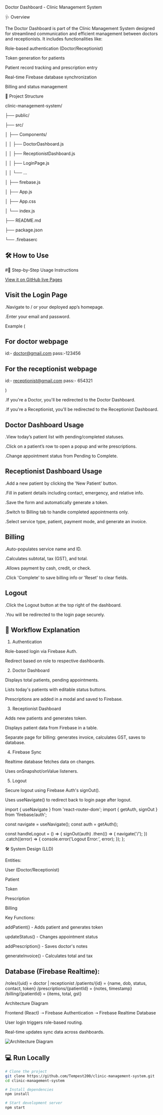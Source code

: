 Doctor Dashboard - Clinic Management System

🩺 Overview

The Doctor Dashboard is part of the Clinic Management System designed for streamlined communication and efficient management between doctors and receptionists. It includes functionalities like:

Role-based authentication (Doctor/Receptionist)

Token generation for patients

Patient record tracking and prescription entry

Real-time Firebase database synchronization

Billing and status management

📁 Project Structure

clinic-management-system/

├── public/

├── src/

│   ├── Components/

│   │   ├── DoctorDashboard.js

│   │   ├── ReceptionistDashboard.js

│   │   ├── LoginPage.js

│   │   └── ...

│   ├── firebase.js

│   ├── App.js

│   ├── App.css

│   └── index.js

├── README.md

├── package.json

└── .firebaserc




## 🛠️ How to Use

#🧭 Step-by-Step Usage Instructions

[View it on GitHub live Pages](https://tempest200.github.io/clinic-management-system/)

Visit the Login Page
---------------------

.Navigate to / or your deployed app’s homepage.

.Enter your email and password.

Example (
## For doctor webpage
id:- doctor@gmail.com
    pass:-123456

## For the receptionist webpage
id:- receptionist@gmail.com
    pass:- 654321

)

.If you're a Doctor, you'll be redirected to the Doctor Dashboard.

.If you're a Receptionist, you'll be redirected to the Receptionist Dashboard.


Doctor Dashboard Usage
-------------------------

.View today’s patient list with pending/completed statuses.

.Click on a patient’s row to open a popup and write prescriptions.

.Change appointment status from Pending to Complete.


Receptionist Dashboard Usage
-----------------------------

.Add a new patient by clicking the 'New Patient' button.

.Fill in patient details including contact, emergency, and relative info.

.Save the form and automatically generate a token.

.Switch to Billing tab to handle completed appointments only.

.Select service type, patient, payment mode, and generate an invoice.


Billing
--------

.Auto-populates service name and ID.

.Calculates subtotal, tax (GST), and total.

.Allows payment by cash, credit, or check.

.Click 'Complete' to save billing info or 'Reset' to clear fields.


Logout
------
.Click the Logout button at the top right of the dashboard.

.You will be redirected to the login page securely.




🚀 Workflow Explanation
----------------

1. Authentication

Role-based login via Firebase Auth.

Redirect based on role to respective dashboards.

2. Doctor Dashboard

Displays total patients, pending appointments.

Lists today's patients with editable status buttons.

Prescriptions are added in a modal and saved to Firebase.

3. Receptionist Dashboard

Adds new patients and generates token.

Displays patient data from Firebase in a table.

Separate page for billing: generates invoice, calculates GST, saves to database.

4. Firebase Sync

Realtime database fetches data on changes.

Uses onSnapshot/onValue listeners.

5. Logout

Secure logout using Firebase Auth's signOut().

Uses useNavigate() to redirect back to login page after logout.

import { useNavigate } from 'react-router-dom';
import { getAuth, signOut } from 'firebase/auth';

const navigate = useNavigate();
const auth = getAuth();

const handleLogout = () => {
  signOut(auth)
    .then(() => {
      navigate('/');
    })
    .catch((error) => {
      console.error('Logout Error:', error);
    });
};

🛠️ System Design (LLD)

Entities:

User (Doctor/Receptionist)

Patient

Token

Prescription

Billing

Key Functions:

addPatient() - Adds patient and generates token

updateStatus() - Changes appointment status

addPrescription() - Saves doctor's notes

generateInvoice() - Calculates total and tax

## Database (Firebase Realtime):

/roles/{uid} = doctor | receptionist
/patients/{id} = {name, dob, status, contact, token}
/prescriptions/{patientId} = {notes, timestamp}
/billing/{patientId} = {items, total, gst}


Architecture Diagram

Frontend (React) ➝ Firebase Authentication ➝ Firebase Realtime Database

User login triggers role-based routing.

Real-time updates sync data across dashboards.

![ Architecture Diagram ](image.png)



## 💻 Run Locally

```bash
# Clone the project
git clone https://github.com/Tempest200/clinic-management-system.git
cd clinic-management-system

# Install dependencies
npm install

# Start development server
npm start
